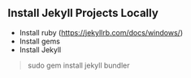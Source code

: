 ## Install Jekyll Projects Locally

* Install ruby (https://jekyllrb.com/docs/windows/)
* Install gems
* Install Jekyll
> sudo gem install jekyll bundler
